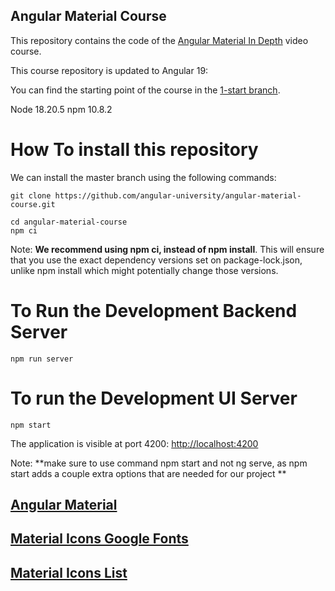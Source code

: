 ## Angular Material Course

This repository contains the code of the [Angular Material In Depth](https://angular-university.io/course/angular-material-course) video course.

This course repository is updated to Angular 19:

You can find the starting point of the course in the [1-start branch](https://github.com/angular-university/angular-material-course/tree/1-start).

Node 18.20.5 npm 10.8.2

# How To install this repository

We can install the master branch using the following commands:

    git clone https://github.com/angular-university/angular-material-course.git

    cd angular-material-course
    npm ci

Note: **We recommend using npm ci, instead of npm install**. This will ensure that you use the exact dependency versions set on package-lock.json, unlike npm install which might potentially change those versions.

# To Run the Development Backend Server

    npm run server

# To run the Development UI Server

    npm start

The application is visible at port 4200: [http://localhost:4200](http://localhost:4200)

Note: **make sure to use command npm start and not ng serve, as npm start adds a couple extra options that are needed for our project **

## [Angular Material](https://material.angular.io/)

## [Material Icons Google Fonts](https://fonts.google.com/icons)

## [Material Icons List](https://www.angularjswiki.com/angular/angular-material-icons-list-mat-icon-list/)
